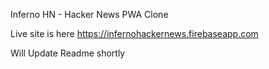 Inferno HN - Hacker News PWA Clone

Live site is here https://infernohackernews.firebaseapp.com

Will Update Readme shortly
